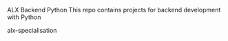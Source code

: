 ALX Backend Python
This repo contains projects for backend development with Python



alx-specialisation
